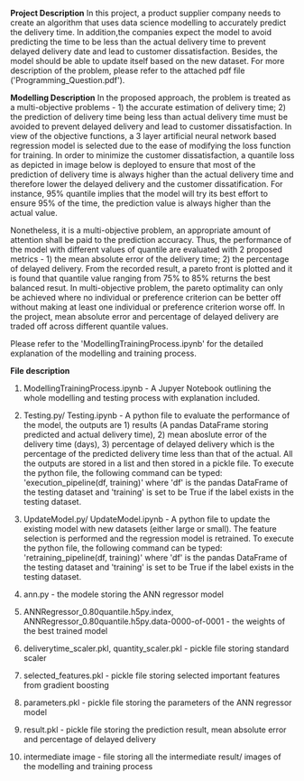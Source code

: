 **Project Description**
In this project, a product supplier company needs to create an algorithm that uses data science modelling to accurately predict the delivery time. In addition,the companies expect the model to avoid predicting the time to be less than the actual delivery time to prevent delayed delivery date and lead to customer dissatisfaction. Besides, the model should be able to update itself based on the new dataset. For more description of the problem, please refer to the attached pdf file ('Programming_Question.pdf').

**Modelling Description**
In the proposed approach, the problem is treated as a multi-objective problems - 1) the accurate estimation of delivery time; 2) the prediction of delivery time being less than actual delivery time must be avoided to prevent delayed delivery and lead to customer dissatisfaction. In view of the objective functions, a 3 layer artificial neural network based regression model is selected due to the ease of modifying the loss function for training. In order to minimize the customer dissatisfaction, a quantile loss as depicted in image below is deployed to ensure that most of the prediction of delivery time is always higher than the actual delivery time and therefore lower the delayed delivery and the customer dissatification. For instance, 95% quantile implies that the model will try its best effort to ensure 95% of the time, the prediction value is always higher than the actual value. 

Nonetheless, it is a multi-objective problem, an appropriate amount of attention shall be paid to the prediction accuracy. Thus, the performance of the model with different values of quantile are evaluated with 2 proposed metrics - 1) the mean absolute error of the delivery time; 2) the percentage of delayed delivery. From the recorded result, a pareto front is plotted and it is found that quantile value ranging from 75% to 85% returns the best balanced resut. In multi-objective problem, the pareto optimality can only be achieved where no individual or preference criterion can be better off without making at least one individual or preference criterion worse off. In the project, mean absolute error and percentage of delayed delivery are traded off across different quantile values.

Please refer to the 'ModellingTrainingProcess.ipynb' for the detailed explanation of the modelling and training process. 

**File description**
1. ModellingTrainingProcess.ipynb - A Jupyer Notebook outlining the whole modelling and testing process with explanation included. 

2. Testing.py/ Testing.ipynb - A python file to evaluate the performance of the model, the outputs are 1) results (A pandas DataFrame storing predicted and actual delivery time), 2) mean aboslute error of the delivery time (days), 3) percentage of delayed delivery which is the percentage of the predicted delivery time less than that of the actual. All the outputs are stored in a list and then stored in a pickle file. To execute the python file, the following command can be typed: 'execution_pipeline(df, training)' where 'df' is the pandas DataFrame of the testing dataset and 'training' is set to be True if the label exists in the testing dataset.

3. UpdateModel.py/ UpdateModel.ipynb - A python file to update the existing model with new datasets (either large or small). The feature selection is performed and the regression model is retrained. To execute the python file, the following command can be typed: 'retraining_pipeline(df, training)' where 'df' is the pandas DataFrame of the testing dataset and 'training' is set to be True if the label exists in the testing dataset.

4. ann.py - the modele storing the ANN regressor model

5. ANNRegressor_0.80quantile.h5py.index, ANNRegressor_0.80quantile.h5py.data-0000-of-0001 - the weights of the best trained model

6. deliverytime_scaler.pkl, quantity_scaler.pkl - pickle file storing standard scaler

7. selected_features.pkl - pickle file storing selected important features from gradient boosting

8. parameters.pkl - pickle file storing the parameters of the ANN regressor model

9. result.pkl - pickle file storing the prediction result, mean absolute error and percentage of delayed delivery

10. intermediate image - file storing all the intermediate result/ images of the modelling and training process


